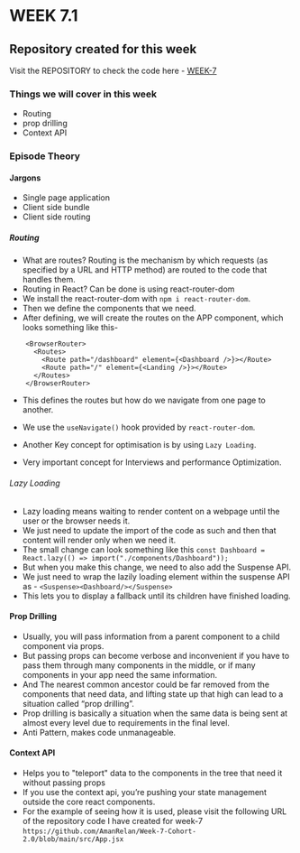 # WEEK 7.1

## Repository created for this week

Visit the REPOSITORY to check the code here - [WEEK-7](https://github.com/AmanRelan/Week-7-Cohort-2.0)

### Things we will cover in this week

- Routing
- prop drilling
- Context API

### Episode Theory

#### Jargons

- Single page application
- Client side bundle
- Client side routing

##### Routing

- What are routes?
  Routing is the mechanism by which requests (as specified by a URL and HTTP method) are routed to the code that handles them.
- Routing in React?
  Can be done is using react-router-dom
- We install the react-router-dom with `npm i react-router-dom`.
- Then we define the components that we need.
- After defining, we will create the routes on the APP component, which looks something like this-

```
    <BrowserRouter>
      <Routes>
        <Route path="/dashboard" element={<Dashboard />}></Route>
        <Route path="/" element={<Landing />}></Route>
      </Routes>
    </BrowserRouter>
```

- This defines the routes but how do we navigate from one page to another.
- We use the `useNavigate()` hook provided by `react-router-dom`.

- Another Key concept for optimisation is by using `Lazy Loading`.
- Very important concept for Interviews and performance Optimization.

###### Lazy Loading

- Lazy loading means waiting to render content on a webpage until the user or the browser needs it.
- We just need to update the import of the code as such and then that content will render only when we need it.
- The small change can look something like this `const Dashboard = React.lazy(() => import("./components/Dashboard"));`
- But when you make this change, we need to also add the Suspense API.
- We just need to wrap the lazily loading element within the suspense API as - `<Suspense><Dashboard/></Suspense>`
- This lets you to display a fallback until its children have finished loading.

#### Prop Drilling

- Usually, you will pass information from a parent component to a child component via props.
- But passing props can become verbose and inconvenient if you have to pass them through many components in the middle, or if many components in your app need the same information.
- And The nearest common ancestor could be far removed from the components that need data, and lifting state up that high can lead to a situation called “prop drilling”.
- Prop drilling is basically a situation when the same data is being sent at almost every level due to requirements in the final level.
- Anti Pattern, makes code unmanageable.

#### Context API

- Helps you to "teleport" data to the components in the tree that need it without passing props
- If you use the context api, you’re pushing your state management outside the core react components.
- For the example of seeing how it is used, please visit the following URL of the repository code I have created for week-7
  `https://github.com/AmanRelan/Week-7-Cohort-2.0/blob/main/src/App.jsx`
